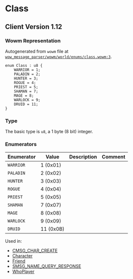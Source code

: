 # Class

## Client Version 1.12

### Wowm Representation

Autogenerated from `wowm` file at [`wow_message_parser/wowm/world/enums/class.wowm:3`](https://github.com/gtker/wow_messages/tree/main/wow_message_parser/wowm/world/enums/class.wowm#L3).

```rust,ignore
enum Class : u8 {
    WARRIOR = 1;
    PALADIN = 2;
    HUNTER = 3;
    ROGUE = 4;
    PRIEST = 5;
    SHAMAN = 7;
    MAGE = 8;
    WARLOCK = 9;
    DRUID = 11;
}
```
### Type
The basic type is `u8`, a 1 byte (8 bit) integer.
### Enumerators
| Enumerator | Value  | Description | Comment |
| --------- | -------- | ----------- | ------- |
| `WARRIOR` | 1 (0x01) |  |  |
| `PALADIN` | 2 (0x02) |  |  |
| `HUNTER` | 3 (0x03) |  |  |
| `ROGUE` | 4 (0x04) |  |  |
| `PRIEST` | 5 (0x05) |  |  |
| `SHAMAN` | 7 (0x07) |  |  |
| `MAGE` | 8 (0x08) |  |  |
| `WARLOCK` | 9 (0x09) |  |  |
| `DRUID` | 11 (0x0B) |  |  |

Used in:
* [CMSG_CHAR_CREATE](cmsg_char_create.md)
* [Character](character.md)
* [Friend](friend.md)
* [SMSG_NAME_QUERY_RESPONSE](smsg_name_query_response.md)
* [WhoPlayer](whoplayer.md)
